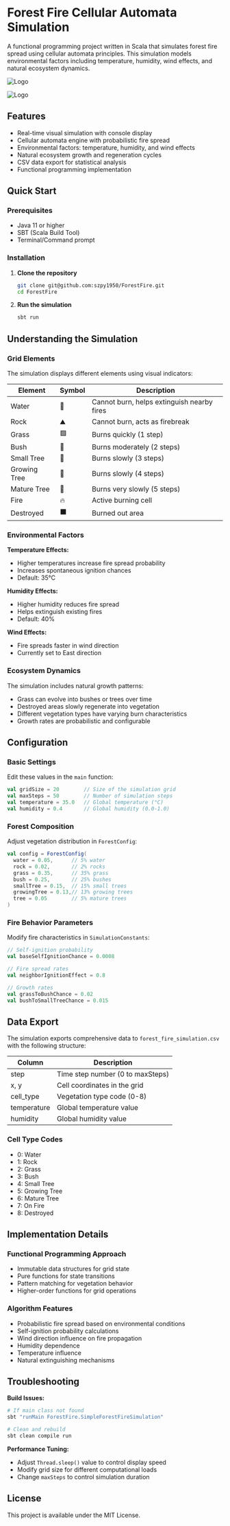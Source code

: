 # Forest Fire Cellular Automata Simulation

A functional programming project written in Scala that simulates forest fire spread using cellular automata principles. This simulation models environmental factors including temperature, humidity, wind effects, and natural ecosystem dynamics.

![Logo](images/im1.png)

![Logo](images/im2.png)

## Features

- Real-time visual simulation with console display
- Cellular automata engine with probabilistic fire spread
- Environmental factors: temperature, humidity, and wind effects
- Natural ecosystem growth and regeneration cycles
- CSV data export for statistical analysis
- Functional programming implementation

## Quick Start

### Prerequisites
- Java 11 or higher
- SBT (Scala Build Tool)
- Terminal/Command prompt

### Installation

1. **Clone the repository**
   ```bash
   git clone git@github.com:szpy1950/ForestFire.git
   cd ForestFire
   ```

2. **Run the simulation**
   ```bash
   sbt run
   ```

## Understanding the Simulation

### Grid Elements
The simulation displays different elements using visual indicators:

| Element | Symbol | Description |
|---------|--------|-------------|
| Water | 🔵 | Cannot burn, helps extinguish nearby fires |
| Rock | ⛰️ | Cannot burn, acts as firebreak |
| Grass | 🟩 | Burns quickly (1 step) |
| Bush | 🌿 | Burns moderately (2 steps) |
| Small Tree | 🌳 | Burns slowly (3 steps) |
| Growing Tree | 🌲 | Burns slowly (4 steps) |
| Mature Tree | 🌴 | Burns very slowly (5 steps) |
| Fire | 🔥 | Active burning cell |
| Destroyed | ⬛ | Burned out area |

### Environmental Factors

**Temperature Effects:**
- Higher temperatures increase fire spread probability
- Increases spontaneous ignition chances
- Default: 35°C

**Humidity Effects:**
- Higher humidity reduces fire spread
- Helps extinguish existing fires
- Default: 40%

**Wind Effects:**
- Fire spreads faster in wind direction
- Currently set to East direction

### Ecosystem Dynamics

The simulation includes natural growth patterns:
- Grass can evolve into bushes or trees over time
- Destroyed areas slowly regenerate into vegetation
- Different vegetation types have varying burn characteristics
- Growth rates are probabilistic and configurable

## Configuration

### Basic Settings
Edit these values in the `main` function:

```scala
val gridSize = 20        // Size of the simulation grid
val maxSteps = 50        // Number of simulation steps
val temperature = 35.0   // Global temperature (°C)
val humidity = 0.4       // Global humidity (0.0-1.0)
```

### Forest Composition
Adjust vegetation distribution in `ForestConfig`:

```scala
val config = ForestConfig(
  water = 0.05,      // 5% water
  rock = 0.02,       // 2% rocks
  grass = 0.35,      // 35% grass
  bush = 0.25,       // 25% bushes
  smallTree = 0.15,  // 15% small trees
  growingTree = 0.13,// 13% growing trees
  tree = 0.05        // 5% mature trees
)
```

### Fire Behavior Parameters
Modify fire characteristics in `SimulationConstants`:

```scala
// Self-ignition probability
val baseSelfIgnitionChance = 0.0008

// Fire spread rates
val neighborIgnitionEffect = 0.8

// Growth rates
val grassToBushChance = 0.02
val bushToSmallTreeChance = 0.015
```

## Data Export

The simulation exports comprehensive data to `forest_fire_simulation.csv` with the following structure:

| Column | Description |
|--------|-------------|
| step | Time step number (0 to maxSteps) |
| x, y | Cell coordinates in the grid |
| cell_type | Vegetation type code (0-8) |
| temperature | Global temperature value |
| humidity | Global humidity value |

### Cell Type Codes
- 0: Water
- 1: Rock
- 2: Grass
- 3: Bush
- 4: Small Tree
- 5: Growing Tree
- 6: Mature Tree
- 7: On Fire
- 8: Destroyed

## Implementation Details

### Functional Programming Approach
- Immutable data structures for grid state
- Pure functions for state transitions
- Pattern matching for vegetation behavior
- Higher-order functions for grid operations

### Algorithm Features
- Probabilistic fire spread based on environmental conditions
- Self-ignition probability calculations
- Wind direction influence on fire propagation
- Humidity dependence
- Temperature influence
- Natural extinguishing mechanisms

## Troubleshooting

**Build Issues:**
```bash
# If main class not found
sbt "runMain ForestFire.SimpleForestFireSimulation"

# Clean and rebuild
sbt clean compile run
```

**Performance Tuning:**
- Adjust `Thread.sleep()` value to control display speed
- Modify grid size for different computational loads
- Change `maxSteps` to control simulation duration

## License

This project is available under the MIT License.
